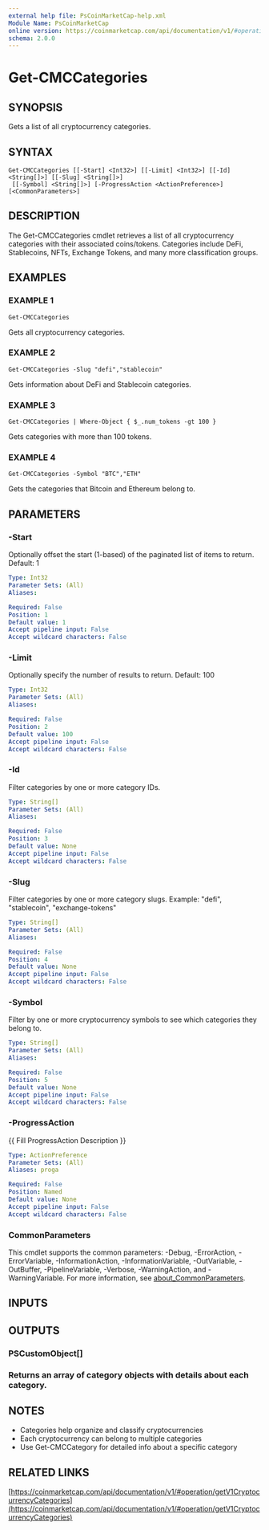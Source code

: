 ```yaml
---
external help file: PsCoinMarketCap-help.xml
Module Name: PsCoinMarketCap
online version: https://coinmarketcap.com/api/documentation/v1/#operation/getV1CryptocurrencyCategories
schema: 2.0.0
---
```


# Get-CMCCategories

## SYNOPSIS
Gets a list of all cryptocurrency categories.

## SYNTAX

```
Get-CMCCategories [[-Start] <Int32>] [[-Limit] <Int32>] [[-Id] <String[]>] [[-Slug] <String[]>]
 [[-Symbol] <String[]>] [-ProgressAction <ActionPreference>] [<CommonParameters>]
```

## DESCRIPTION
The Get-CMCCategories cmdlet retrieves a list of all cryptocurrency categories
with their associated coins/tokens.
Categories include DeFi, Stablecoins, NFTs,
Exchange Tokens, and many more classification groups.

## EXAMPLES

### EXAMPLE 1
```
Get-CMCCategories
```

Gets all cryptocurrency categories.

### EXAMPLE 2
```
Get-CMCCategories -Slug "defi","stablecoin"
```

Gets information about DeFi and Stablecoin categories.

### EXAMPLE 3
```
Get-CMCCategories | Where-Object { $_.num_tokens -gt 100 }
```

Gets categories with more than 100 tokens.

### EXAMPLE 4
```
Get-CMCCategories -Symbol "BTC","ETH"
```

Gets the categories that Bitcoin and Ethereum belong to.

## PARAMETERS

### -Start
Optionally offset the start (1-based) of the paginated list of items to return.
Default: 1

```yaml
Type: Int32
Parameter Sets: (All)
Aliases:

Required: False
Position: 1
Default value: 1
Accept pipeline input: False
Accept wildcard characters: False
```

### -Limit
Optionally specify the number of results to return.
Default: 100

```yaml
Type: Int32
Parameter Sets: (All)
Aliases:

Required: False
Position: 2
Default value: 100
Accept pipeline input: False
Accept wildcard characters: False
```

### -Id
Filter categories by one or more category IDs.

```yaml
Type: String[]
Parameter Sets: (All)
Aliases:

Required: False
Position: 3
Default value: None
Accept pipeline input: False
Accept wildcard characters: False
```

### -Slug
Filter categories by one or more category slugs.
Example: "defi", "stablecoin", "exchange-tokens"

```yaml
Type: String[]
Parameter Sets: (All)
Aliases:

Required: False
Position: 4
Default value: None
Accept pipeline input: False
Accept wildcard characters: False
```

### -Symbol
Filter by one or more cryptocurrency symbols to see which categories they belong to.

```yaml
Type: String[]
Parameter Sets: (All)
Aliases:

Required: False
Position: 5
Default value: None
Accept pipeline input: False
Accept wildcard characters: False
```

### -ProgressAction
{{ Fill ProgressAction Description }}

```yaml
Type: ActionPreference
Parameter Sets: (All)
Aliases: proga

Required: False
Position: Named
Default value: None
Accept pipeline input: False
Accept wildcard characters: False
```

### CommonParameters
This cmdlet supports the common parameters: -Debug, -ErrorAction, -ErrorVariable, -InformationAction, -InformationVariable, -OutVariable, -OutBuffer, -PipelineVariable, -Verbose, -WarningAction, and -WarningVariable. For more information, see [about_CommonParameters](http://go.microsoft.com/fwlink/?LinkID=113216).

## INPUTS

## OUTPUTS

### PSCustomObject[]
### Returns an array of category objects with details about each category.
## NOTES
- Categories help organize and classify cryptocurrencies
- Each cryptocurrency can belong to multiple categories
- Use Get-CMCCategory for detailed info about a specific category

## RELATED LINKS

[https://coinmarketcap.com/api/documentation/v1/#operation/getV1CryptocurrencyCategories](https://coinmarketcap.com/api/documentation/v1/#operation/getV1CryptocurrencyCategories)

